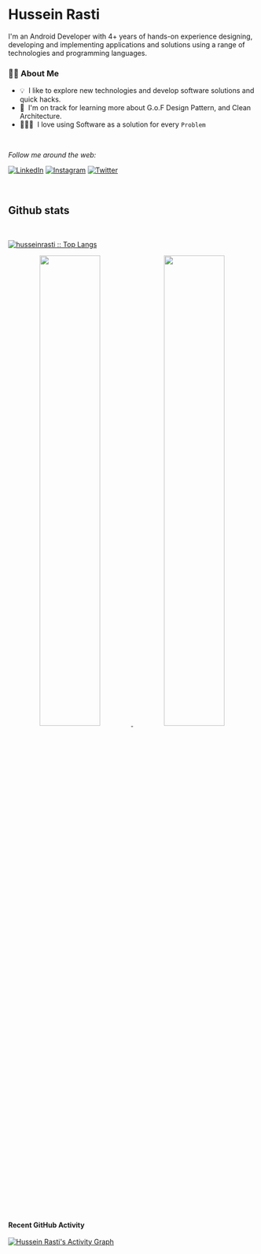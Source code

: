 
<h1>
  <b>Hussein Rasti</b>
</h1>

<div>

<!-- I'm an Android Developer currently living in Tehran, Iran. <br> -->
I'm an Android Developer with 4+ years of hands-on experience designing, developing and implementing applications and solutions using a range of technologies and programming languages. <br>
  
  ### 👨🏻&nbsp;About Me

 - 💡 &nbsp;I like to explore new technologies and develop software solutions and quick hacks.
 - 🌱 &nbsp;I'm on track for learning more about G.o.F Design Pattern, and Clean Architecture.
 - 👨🏻‍💻 &nbsp;I love using Software as a solution for every `Problem`


<!-- [<img src="https://cdn.iconscout.com/icon/free/png-128/java-2038875-1720088.png" alt="java" width="48" hieght="48">](https://docs.oracle.com/en/java/)
[<img src="https://cdn.iconscout.com/icon/free/png-256/kotlin-283155.png" alt="kotlin" width="48" hieght="48">](https://kotlinlang.org/docs/home.html)
[<img src="https://cdn.iconscout.com/icon/free/png-256/android-3521272-2944776.png" alt="android" width="48" hieght="48">](https://developer.android.com/reference)
<br><br><br> -->
  
 <br>
  
<i>Follow me around the web:</i><br>

<a href="https://www.linkedin.com/in/husseinrasti" target="_blank"><img src="https://img.shields.io/badge/LinkedIn-%230077B5.svg?&style=flat-square&logo=linkedin&logoColor=white" alt="LinkedIn"></a>
<a href="https://www.instagram.com/husseinrasti" target="_blank"><img src="https://img.shields.io/badge/Instagram-%23E4405F.svg?&style=flat-square&logo=instagram&logoColor=white" alt="Instagram"></a>
<a href="https://twitter.com/HusseinRasti" target="_blank"><img src="https://img.shields.io/badge/Twitter-%231877F2.svg?&style=flat-square&logo=twitter&logoColor=white" alt="Twitter"></a>

<br>

</div>

 <div>
    <h2>Github stats</h2>
      <br/>
        <p>
          <a href="https://github.com/husseinrasti/">
          <img src="https://github-readme-stats.vercel.app/api/top-langs/?username=husseinrasti&langs_count=10&locale=en&theme=gruvbox&layout=compact&hide_border=true" alt="husseinrasti :: Top Langs" /></a>
        </p>
        <p align="center">
          <a href="https://github.com/husseinrasti/">
          <img width="49.5%" src="https://github-readme-stats.vercel.app/api?username=husseinrasti&show_icons=true&count_private=true&theme=gruvbox&hide_border=true" />
          <img width="49.5%" src="https://github-readme-streak-stats.herokuapp.com/?user=husseinrasti&theme=gruvbox&hide_border=true" />
          </a>
       </p>
     <br>
  </div>  
  
  <summary><b>Recent GitHub Activity</b></summary>
  <br/>
   <a href="https://github.com/husseinrasti"><img alt="Hussein Rasti's Activity Graph" src="https://activity-graph.herokuapp.com/graph?username=husseinrasti&custom_title=HusseinRasti's%20Contribution%20Graph&theme=react-dark" /></a>
  <br/>
